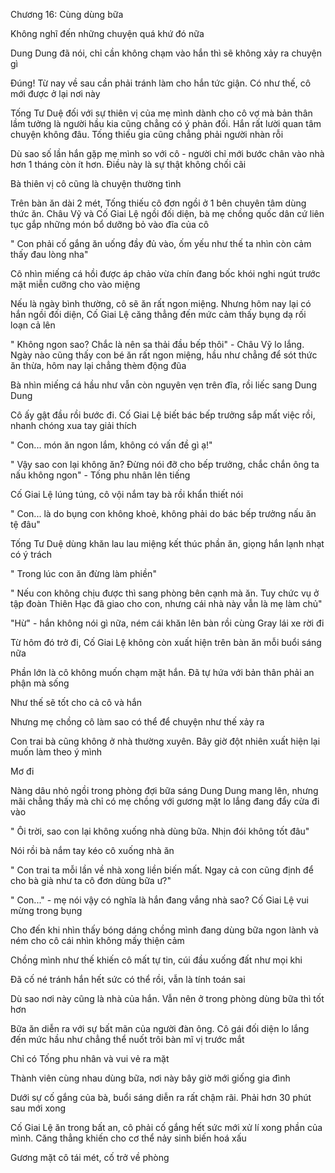 




Chương 16: Cùng dùng bữa


Không nghĩ đến những chuyện quá khứ đó nữa

Dung Dung đã nói, chỉ cần không chạm vào hắn thì sẽ không xảy ra chuyện gì

Đúng! Từ nay về sau cần phải tránh làm cho hắn tức giận. Có như thế, cô mới được ở lại nơi này

Tống Tư Duệ đối với sự thiên vị của mẹ mình dành cho cô vợ mà bản thân lầm tưởng là người hầu kia cũng chẳng có ý phản đối. Hắn rất lười quan tâm chuyện không đâu. Tống thiếu gia cũng chẳng phải người nhàn rỗi

Dù sao số lần hắn gặp mẹ mình so với cô - người chỉ mới bước chân vào nhà hơn 1 tháng còn ít hơn. Điều này là sự thật không chối cãi

Bà thiên vị cô cũng là chuyện thường tình

Trên bàn ăn dài 2 mét, Tống thiếu cô đơn ngồi ở 1 bên chuyên tâm dùng thức ăn. Châu Vỹ và Cố Giai Lệ ngồi đối diện, bà mẹ chồng quốc dân cứ liên tục gắp những món bổ dưỡng bỏ vào đĩa của cô

" Con phải cố gắng ăn uống đầy đủ vào, ốm yếu như thế ta nhìn còn cảm thấy đau lòng nha"

Cô nhìn miếng cá hồi được áp chảo vừa chín đang bốc khói nghi ngút trước mặt miễn cưỡng cho vào miệng



Nếu là ngày bình thường, cô sẽ ăn rất ngon miệng. Nhưng hôm nay lại có hắn ngồi đối diện, Cố Giai Lệ căng thẳng đến mức cảm thấy bụng dạ rối loạn cả lên


" Không ngon sao? Chắc là nên sa thải đầu bếp thôi" - Châu Vỹ lo lắng. Ngày nào cũng thấy con bé ăn rất ngon miệng, hầu như chẳng để sót thức ăn thừa, hôm nay lại chẳng thèm động đũa

Bà nhìn miếng cá hầu như vẫn còn nguyên vẹn trên đĩa, rồi liếc sang Dung Dung

Cô ấy gật đầu rồi bước đi. Cố Giai Lệ biết bác bếp trưởng sắp mất việc rồi, nhanh chóng xua tay giải thích

" Con... món ăn ngon lắm, không có vấn đề gì ạ!"

" Vậy sao con lại không ăn? Đừng nói đỡ cho bếp trưởng, chắc chắn ông ta nấu không ngon" - Tống phu nhân lên tiếng

Cố Giai Lệ lúng túng, cô vội nắm tay bà rồi khẩn thiết nói

" Con... là do bụng con không khoẻ, không phải do bác bếp trưởng nấu ăn tệ đâu"

Tống Tư Duệ dùng khăn lau lau miệng kết thúc phần ăn, giọng hắn lạnh nhạt có ý trách

" Trong lúc con ăn đừng làm phiền"

" Nếu con không chịu được thì sang phòng bên cạnh mà ăn. Tuy chức vụ ở tập đoàn Thiên Hạc đã giao cho con, nhưng cái nhà này vẫn là mẹ làm chủ"

"Hừ" - hắn không nói gì nữa, ném cái khăn lên bàn rồi cùng Gray lái xe rời đi



Từ hôm đó trở đi, Cố Giai Lệ không còn xuất hiện trên bàn ăn mỗi buổi sáng nữa

Phần lớn là cô không muốn chạm mặt hắn. Đã tự hứa với bản thân phải an phận mà sống

Như thế sẽ tốt cho cả cô và hắn

Nhưng mẹ chồng cô làm sao có thể để chuyện như thế xảy ra

Con trai bà cũng không ở nhà thường xuyên. Bây giờ đột nhiên xuất hiện lại muốn làm theo ý mình

Mơ đi

Nàng dâu nhỏ ngồi trong phòng đợi bữa sáng Dung Dung mang lên, nhưng mãi chẳng thấy mà chỉ có mẹ chồng với gương mặt lo lắng đang đẩy cửa đi vào

" Ôi trời, sao con lại không xuống nhà dùng bữa. Nhịn đói không tốt đâu"

Nói rồi bà nắm tay kéo cô xuống nhà ăn

" Con trai ta mỗi lần về nhà xong liền biến mất. Ngay cả con cũng định để cho bà già như ta cô đơn dùng bữa ư?"

" Con..." - mẹ nói vậy có nghĩa là hắn đang vắng nhà sao? Cố Giai Lệ vui mừng trong bụng

Cho đến khi nhìn thấy bóng dáng chồng mình đang dùng bữa ngon lành và ném cho cô cái nhìn không mấy thiện cảm

Chồng mình như thế khiến cô mất tự tin, cúi đầu xuống đất như mọi khi

Đã cố né tránh hắn hết sức có thể rồi, vẫn là tính toán sai

Dù sao nơi này cũng là nhà của hắn. Vẫn nên ở trong phòng dùng bữa thì tốt hơn

Bữa ăn diễn ra với sự bất mãn của người đàn ông. Cô gái đối diện lo lắng đến mức hầu như chẳng thể nuốt trôi bàn mĩ vị trước mắt

Chỉ có Tống phu nhân và vui vẻ ra mặt

Thành viên cùng nhau dùng bữa, nơi này bây giờ mới giống gia đình

Dưới sự cố gắng của bà, buổi sáng diễn ra rất chậm rãi. Phải hơn 30 phút sau mới xong

Cố Giai Lệ ăn trong bất an, cô phải cố gắng hết sức mới xử lí xong phần của mình. Căng thẳng khiến cho cơ thể nảy sinh biến hoá xấu

Gương mặt cô tái mét, cố trở về phòng




